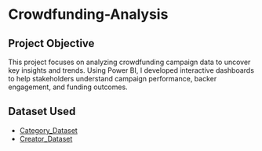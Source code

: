 # Crowdfunding-Analysis
## Project Objective
This project focuses on analyzing crowdfunding campaign data to uncover key insights and trends. Using Power BI, I developed interactive dashboards to help stakeholders understand campaign performance, backer engagement, and funding outcomes.

## Dataset Used
- <a href="https://github.com/Prajwal180/Crowdfunding-Analysis/blob/main/crowdfunding_Category.xlsx">Category_Dataset</a>
- <a href="https://github.com/Prajwal180/Crowdfunding-Analysis/blob/main/Crowdfunding_Creator.xlsx">Creator_Dataset</a>
